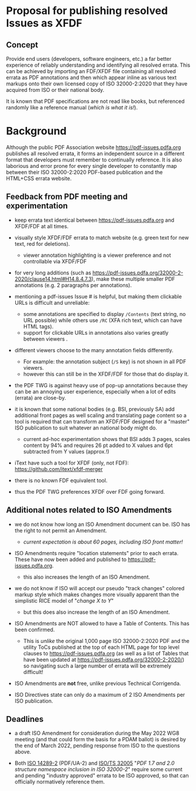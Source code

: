 # Proposal for publishing resolved Issues as XFDF

## Concept

Provide end users (developers, software engineers, etc.) a far better experience of reliably understanding and identifying all resolved errata. This can be achieved by importing an FDF/XFDF file containing all resolved errata as PDF annotations and then which appear inline as various text markups onto their own licensed copy of ISO 32000-2:2020 that they
have acquired from ISO or their national body.

It is known that PDF specifications
are not read like books, but referenced randomly like a reference manual (_which is what it is!_).

# Background

Although the public PDF Association website https://pdf-issues.pdfa.org publishes
all resolved errata, it forms an independent source in a different format that
developers must remember to continually reference. It is also laborious and error prone for every single developer to constantly map between their ISO 32000-2:2020 PDF-based publication and the HTML+CSS errata website.

## Feedback from PDF meeting and experimentation

- keep errata text identical between https://pdf-issues.pdfa.org and XFDF/FDF at all times.

- visually style XFDF/FDF errata to match website (e.g. green text for new text, red for deletions).
   - viewer annotation highlighting is a viewer preference and not controllable via XFDF/FDF  

- for very long additions (such as https://pdf-issues.pdfa.org/32000-2-2020/clause14.html#H14.8.4.7.3),
 make these multiple smaller PDF annotations (e.g. 2 paragraphs per annotations).

- mentioning a pdf-issues Issue # is helpful, but making them clickable URLs is difficult and unreliable:
  - some annotations are specified to display `/Contents` (text string, no URL possible) while others use `/RC` (XFA rich text, which can have HTML tags).
  - support for clickable URLs in annotations also varies greatly between viewers  .

- different viewers choose to the many annotation fields differently.
  - For example: the annotation subject (`/S` key) is not shown in all PDF viewers.
  - however this can still be in the XFDF/FDF for those that do display it.

- the PDF TWG is against heavy use of pop-up annotations because they can be an annoying user experience, especially when a lot of edits (errata) are close-by.

- it is known that some national bodies (e.g. BSI, previously SA) add additional front pages as well
scaling and translating page content so a tool is required that can transform an
XFDF/FDF designed for a "master" ISO publication to suit whatever an national body might do.  
   - current ad-hoc experimentation shows that BSI adds 3 pages, scales content by 94% and requires 26 pt added to X values and 6pt subtracted from Y values (approx.!)

- iText have such a tool for XFDF (only, not FDF): https://github.com/itext/xfdf-merger

- there is no known FDF equivalent tool.

- thus the PDF TWG preferences XFDF over FDF going forward.

## Additional notes related to ISO Amendments

- we do not know how long an ISO Amendment document can be. ISO has the right to not permit an Amendment.
   - _current expectation is about 60 pages, including ISO front matter!_

- ISO Amendments require "location statements" prior to each errata. These have now
been added and published to https://pdf-issues.pdfa.org.
   - this also increases the length of an ISO Amendment.

- we do not know if ISO will accept our pseudo "track changes" colored markup style which makes changes more visually apparent than the simplistic RICE model of "_change X to Y_"
   - but this does also increase the length of an ISO Amendment.

- ISO Amendments are NOT allowed to have a Table of Contents. This has been confirmed.
   - This is _unlike_ the original 1,000 page ISO 32000-2:2020 PDF and the utility ToCs published at the top of each HTML page for top level clauses to https://pdf-issues.pdfa.org (as well as a list of Tables that have been updated at https://pdf-issues.pdfa.org/32000-2-2020/) so navigating such a large number of errata will be extremely difficult!

- ISO Amendments are **not** free, unlike previous Technical Corrigenda.

- ISO Directives state can only do a maximum of 2 ISO Amendments per ISO publication.

## Deadlines

- a draft ISO Amendment for consideration during the May 2022 WG8 meeting (and that could form the basis for a PDAM ballot) is desired by the end of March 2022, pending response from ISO to the questions above.

- Both [ISO 14289-2](https://www.iso.org/standard/82278.html) (PDF/UA-2) and [ISO/TS 32005](https://www.iso.org/standard/45878.html) "_PDF 1.7 and 2.0 structure namespace inclusion in ISO 32000-2_" require some current and pending "industry approved" errata to be ISO approved, so that can officially normatively reference them.

